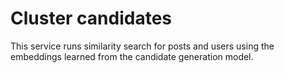 # Cluster candidates

This service runs similarity search for posts and users using the embeddings
learned from the candidate generation model.
